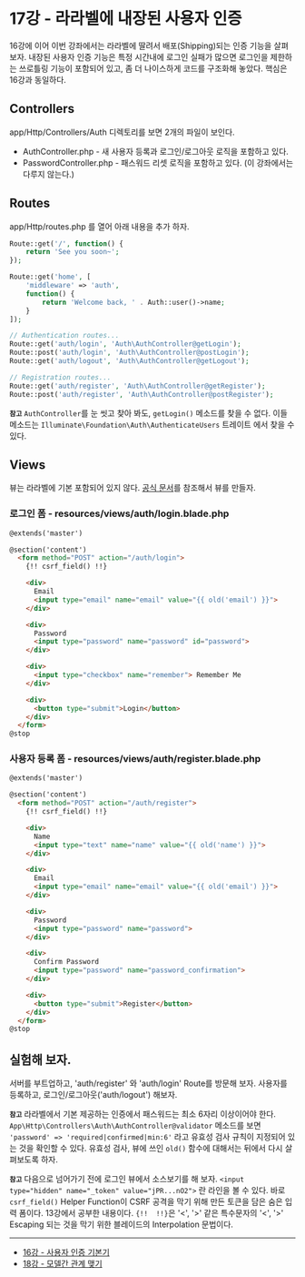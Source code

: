 # 17강 - 라라벨에 내장된 사용자 인증

16강에 이어 이번 강좌에서는 라라벨에 딸려서 배포(Shipping)되는 인증 기능을 살펴 보자. 내장된 사용자 인증 기능은 특정 시간내에 로그인 실패가 많으면 로그인을 제한하는 쓰로틀링 기능이 포함되어 있고, 좀 더 나이스하게 코드를 구조화해 놓았다. 핵심은 16강과 동일하다.

## Controllers

app/Http/Controllers/Auth 디렉토리를 보면 2개의 파일이 보인다.
- AuthController.php - 새 사용자 등록과 로그인/로그아웃 로직을 포함하고 있다.
- PasswordController.php - 패스워드 리셋 로직을 포함하고 있다. (이 강좌에서는 다루지 않는다.)

## Routes

app/Http/routes.php 를 열어 아래 내용을 추가 하자.

```php
Route::get('/', function() {
    return 'See you soon~';
});

Route::get('home', [
    'middleware' => 'auth',
    function() {
        return 'Welcome back, ' . Auth::user()->name;
    }
]);

// Authentication routes...
Route::get('auth/login', 'Auth\AuthController@getLogin');
Route::post('auth/login', 'Auth\AuthController@postLogin');
Route::get('auth/logout', 'Auth\AuthController@getLogout');

// Registration routes...
Route::get('auth/register', 'Auth\AuthController@getRegister');
Route::post('auth/register', 'Auth\AuthController@postRegister');
```

**`참고`** `AuthController`를 눈 씻고 찾아 봐도, `getLogin()` 메소드를 찾을 수 없다. 이들 메소드는 `Illuminate\Foundation\Auth\AuthenticateUsers` 트레이트 에서 찾을 수 있다.

## Views

뷰는 라라벨에 기본 포함되어 있지 않다. [공식 문서](http://laravel.com/docs/5.1/authentication#included-views)를 참조해서 뷰를 만들자.

### 로그인 폼 - resources/views/auth/login.blade.php

```html
@extends('master')

@section('content')
  <form method="POST" action="/auth/login">
    {!! csrf_field() !!}

    <div>
      Email
      <input type="email" name="email" value="{{ old('email') }}">
    </div>

    <div>
      Password
      <input type="password" name="password" id="password">
    </div>

    <div>
      <input type="checkbox" name="remember"> Remember Me
    </div>

    <div>
      <button type="submit">Login</button>
    </div>
  </form>
@stop
```

### 사용자 등록 폼 - resources/views/auth/register.blade.php

```html
@extends('master')

@section('content')
  <form method="POST" action="/auth/register">
    {!! csrf_field() !!}

    <div>
      Name
      <input type="text" name="name" value="{{ old('name') }}">
    </div>

    <div>
      Email
      <input type="email" name="email" value="{{ old('email') }}">
    </div>

    <div>
      Password
      <input type="password" name="password">
    </div>

    <div>
      Confirm Password
      <input type="password" name="password_confirmation">
    </div>

    <div>
      <button type="submit">Register</button>
    </div>
  </form>
@stop
```

## 실험해 보자.

서버를 부트업하고, 'auth/register' 와 'auth/login' Route를 방문해 보자. 사용자를 등록하고, 로그인/로그아웃('auth/logout') 해보자.

**`참고`** 라라벨에서 기본 제공하는 인증에서 패스워드는 최소 6자리 이상이어야 한다. `App\Http\Controllers\Auth\AuthController@validator` 메소드를 보면 `'password' => 'required|confirmed|min:6'` 라고 유효성 검사 규칙이 지정되어 있는 것을 확인할 수 있다. 유효성 검사, 뷰에 쓰인 `old()` 함수에 대해서는 뒤에서 다시 살펴보도록 하자.

**`참고`** 다음으로 넘어가기 전에 로그인 뷰에서 소스보기를 해 보자. `<input type="hidden" name="_token" value="jPR...nO2">` 란 라인을 볼 수 있다. 바로 `csrf_field()` Helper Function이 CSRF 공격을 막기 위해 만든 토큰을 담은 숨은 입력 폼이다. 13강에서 공부한 내용이다. `{!!  !!}`은 '<', '>' 같은 특수문자의 '&lt;', '&gt;' Escaping 되는 것을 막기 위한 블레이드의 Interpolation 문법이다.

---

- [16강 - 사용자 인증 기본기](https://github.com/appkr/l5essential/blob/master/docs/16-authentication.md)
- [18강 - 모델간 관계 맺기](https://github.com/appkr/l5essential/blob/master/docs/18-eloquent-relationships.md)


